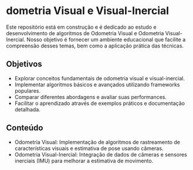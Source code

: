 # dometria Visual e Visual-Inercial

Este repositório está em construção e é dedicado ao estudo e desenvolvimento de algoritmos de Odometria Visual e Odometria Visual-Inercial. Nosso objetivo é fornecer um ambiente educacional que facilite a compreensão desses temas, bem como a aplicação prática das técnicas.

## Objetivos
* Explorar conceitos fundamentais de odometria visual e visual-inercial.
* Implementar algoritmos básicos e avançados utilizando frameworks populares.
* Comparar diferentes abordagens e avaliar suas performances.
* Facilitar o aprendizado através de exemplos práticos e documentação detalhada.

## Conteúdo
* Odometria Visual: Implementação de algoritmos de rastreamento de características visuais e estimativa de pose usando câmeras.
* Odometria Visual-Inercial: Integração de dados de câmeras e sensores inerciais (IMU) para melhorar a estimativa de movimento.

  
